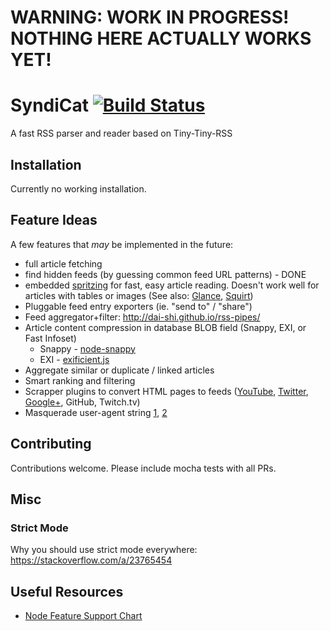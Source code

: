 # WARNING: WORK IN PROGRESS! NOTHING HERE ACTUALLY WORKS YET!
# SyndiCat [![Build Status](https://travis-ci.org/jchristi/syndicat.svg?branch=master)](https://travis-ci.org/jchristi/syndicat)
A fast RSS parser and reader based on Tiny-Tiny-RSS

## Installation
Currently no working installation.

## Feature Ideas
A few features that *may* be implemented in the future:

* full article fetching
* find hidden feeds (by guessing common feed URL patterns) - DONE
* embedded [spritzing](http://spritzinc.com/) for fast, easy article reading.
  Doesn't work well for articles with tables or images (See also: [Glance](https://github.com/Miserlou/Glance),
  [Squirt](https://github.com/cameron/squirt))
* Pluggable feed entry exporters (ie. "send to" / "share")
* Feed aggregator+filter: http://dai-shi.github.io/rss-pipes/
* Article content compression in database BLOB field (Snappy, EXI, or Fast Infoset)
  * Snappy - [node-snappy](https://github.com/kesla/node-snappy)
  * EXI - [exificient.js](https://github.com/EXIficient/exificient.js)
* Aggregate similar or duplicate / linked articles
* Smart ranking and filtering
* Scrapper plugins to convert HTML pages to feeds ([YouTube](https://github.com/porjo/freshtube/blob/master/js/script.js), [Twitter](https://www.ibm.com/developerworks/library/wa-convert-your-twitter-lists-to-rss/index.html), [Google+](https://www.labnol.org/internet/google-plus-rss-feeds/25557/), GitHub, Twitch.tv)
* Masquerade user-agent string [1](https://techblog.willshouse.com/2012/01/03/most-common-user-agents/), [2](https://udger.com/resources/ua-list)

## Contributing
Contributions welcome. Please include mocha tests with all PRs.

## Misc
### Strict Mode
Why you should use strict mode everywhere: https://stackoverflow.com/a/23765454

## Useful Resources
- [Node Feature Support Chart](http://node.green/)
